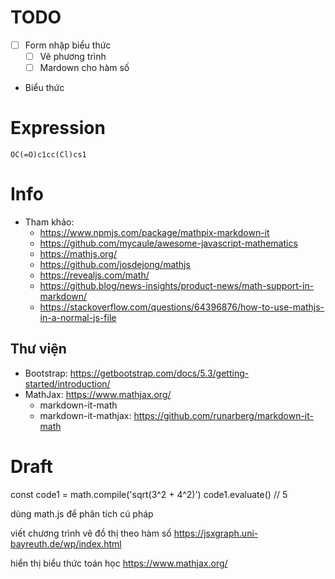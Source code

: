 # TODO
- [ ] Form nhập biểu thức
	- [ ] Vẽ phương trình
	- [ ] Mardown cho hàm số
- Biểu thức
# Expression
```smiles
OC(=O)c1cc(Cl)cs1
```
# Info
* Tham khảo:
	- https://www.npmjs.com/package/mathpix-markdown-it
	- https://github.com/mycaule/awesome-javascript-mathematics
	- https://mathjs.org/
	- https://github.com/josdejong/mathjs
	- https://revealjs.com/math/
	- https://github.blog/news-insights/product-news/math-support-in-markdown/
	- https://stackoverflow.com/questions/64396876/how-to-use-mathjs-in-a-normal-js-file
## Thư viện
* Bootstrap: https://getbootstrap.com/docs/5.3/getting-started/introduction/
* MathJax: https://www.mathjax.org/
	- markdown-it-math
	- markdown-it-mathjax: https://github.com/runarberg/markdown-it-math
# Draft
const code1 = math.compile('sqrt(3^2 + 4^2)')
code1.evaluate() // 5

dùng math.js để phân tích cú pháp

viết chương trình vẽ đồ thị theo hàm số
https://jsxgraph.uni-bayreuth.de/wp/index.html

hiển thị biểu thức toán học
https://www.mathjax.org/

